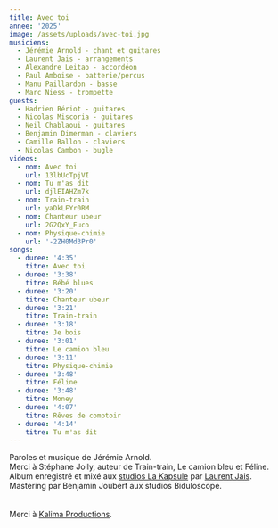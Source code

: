 ```yaml
---
title: Avec toi
annee: '2025'
image: /assets/uploads/avec-toi.jpg
musiciens:
  - Jérémie Arnold - chant et guitares
  - Laurent Jais - arrangements
  - Alexandre Leitao - accordéon
  - Paul Amboise - batterie/percus
  - Manu Paillardon - basse
  - Marc Niess - trompette
guests:
  - Hadrien Bériot - guitares
  - Nicolas Miscoria - guitares
  - Neil Chablaoui - guitares
  - Benjamin Dimerman - claviers
  - Camille Ballon - claviers
  - Nicolas Cambon - bugle
videos:
  - nom: Avec toi
    url: 13lbUcTpjVI
  - nom: Tu m'as dit
    url: djlEIAHZm7k
  - nom: Train-train
    url: yaDkLFYr0RM
  - nom: Chanteur ubeur
    url: 2G2QxY_Euco
  - nom: Physique-chimie
    url: '-2ZH0Md3Pr0'
songs:
  - duree: '4:35'
    titre: Avec toi
  - duree: '3:38'
    titre: Bébé blues
  - duree: '3:20'
    titre: Chanteur ubeur
  - duree: '3:21'
    titre: Train-train
  - duree: '3:18'
    titre: Je bois
  - duree: '3:01'
    titre: Le camion bleu
  - duree: '3:11'
    titre: Physique-chimie
  - duree: '3:48'
    titre: Féline
  - duree: '3:48'
    titre: Money
  - duree: '4:07'
    titre: Rêves de comptoir
  - duree: '4:14'
    titre: Tu m'as dit
---
```

Paroles et musique de Jérémie Arnold.\
Merci à Stéphane Jolly, auteur de Train-train, Le camion bleu et Féline.\
Album enregistré et mixé aux [studios La Kapsule](https://www.lakapsule.com/) par [Laurent Jais](https://www.laurentjais.com/). \
Mastering par Benjamin Joubert aux studios Biduloscope.\
[](https://www.sebpons-art.com/)\
\
Merci à [Kalima Productions](https://kalimaproductions.org/).
